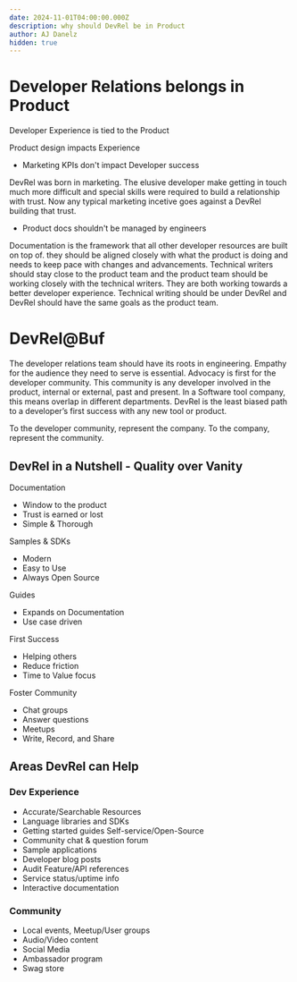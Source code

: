 ```yaml
---
date: 2024-11-01T04:00:00.000Z
description: why should DevRel be in Product
author: AJ Danelz
hidden: true
---
```


# Developer Relations belongs in Product

Developer Experience is tied to the Product

Product design impacts Experience

- Marketing KPIs don't impact Developer success

DevRel was born in marketing. The elusive developer make getting in touch much more difficult and special skills were required to build a relationship with trust. Now any typical marketing incetive goes against a DevRel building that trust.

- Product docs shouldn't be managed by engineers

Documentation is the framework that all other developer resources are built on top of. they should be aligned closely with what the product is doing and needs to keep pace with changes and advancements. Technical writers should stay close to the product team and the product team should be working closely with the technical writers. They are both working towards a better developer experience. Technical writing should be under DevRel and DevRel should have the same goals as the product team.


# DevRel@Buf

The developer relations team should have its roots in engineering. Empathy for the audience they need to serve is essential. Advocacy is first for the developer community. This community is any developer involved in the product, internal or external, past and present. In a Software tool company, this means overlap in different departments. DevRel is the least biased path to a developer’s first success with any new tool or product.

To the developer community, represent the company. To the company, represent the community.

## DevRel in a Nutshell - Quality over Vanity

Documentation
- Window to the product
- Trust is earned or lost
- Simple & Thorough

Samples & SDKs
- Modern
- Easy to Use
- Always Open Source

Guides
- Expands on Documentation
- Use case driven

First Success
- Helping others
- Reduce friction
- Time to Value focus

Foster Community
- Chat groups
- Answer questions
- Meetups
- Write, Record, and Share


## Areas DevRel can Help

### Dev Experience

- Accurate/Searchable Resources
- Language libraries and SDKs
- Getting started guides Self-service/Open-Source
- Community chat & question forum
- Sample applications
- Developer blog posts
- Audit Feature/API references
- Service status/uptime info
- Interactive documentation

### Community

- Local events, Meetup/User groups
- Audio/Video content
- Social Media
- Ambassador program
- Swag store
